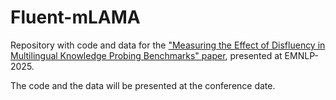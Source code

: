 # Fluent-mLAMA
Repository with code and data for the ["Measuring the Effect of Disfluency in Multilingual Knowledge Probing Benchmarks" paper](https://arxiv.org/pdf/2510.15115), presented at EMNLP-2025.

The code and the data will be presented at the conference date.
